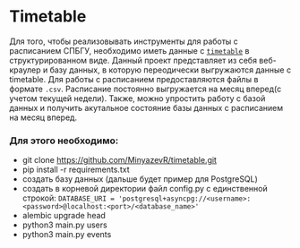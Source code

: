 # Timetable
Для того, чтобы реализовывать инструменты для работы с расписанием  СПБГУ, необходимо иметь данные с [`timetable`](https://timetable.spbu.ru/) в структурированном виде. Данный проект представляет из себя веб-краулер и базу данных, в которую переодически выгружаются данные с timetable. Для работы с расписанием предоставляются файлы в формате `.csv`. Расписание постоянно выгружается на месяц вперед(с учетом текущей недели). Также, можно упростить работу с базой данных и получить акутальное состояние базы данных с расписанием на месяц вперед. 

### Для этого необходимо:
* git clone https://github.com/MinyazevR/timetable.git
* pip install -r requirements.txt
* создать базу данных (дальше будет пример для PostgreSQL)
* создать в корневой директории файл config.py с единственной строкой: `DATABASE_URI = 'postgresql+asyncpg://<username>:<password>@localhost:<port>/<database_name>'`
* alembic upgrade head
* python3 main.py users
* python3 main.py events
